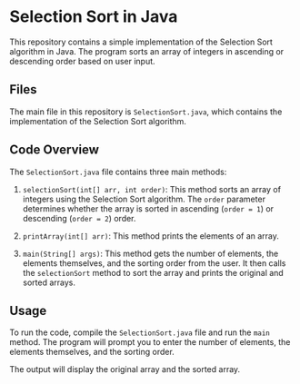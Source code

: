 # Selection Sort in Java

This repository contains a simple implementation of the Selection Sort algorithm in Java. The program sorts an array of integers in ascending or descending order based on user input.

## Files

The main file in this repository is `SelectionSort.java`, which contains the implementation of the Selection Sort algorithm.

## Code Overview

The `SelectionSort.java` file contains three main methods:

1. `selectionSort(int[] arr, int order)`: This method sorts an array of integers using the Selection Sort algorithm. The `order` parameter determines whether the array is sorted in ascending (`order = 1`) or descending (`order = 2`) order.

2. `printArray(int[] arr)`: This method prints the elements of an array.

3. `main(String[] args)`: This method gets the number of elements, the elements themselves, and the sorting order from the user. It then calls the `selectionSort` method to sort the array and prints the original and sorted arrays.

## Usage

To run the code, compile the `SelectionSort.java` file and run the `main` method. The program will prompt you to enter the number of elements, the elements themselves, and the sorting order.

The output will display the original array and the sorted array.
